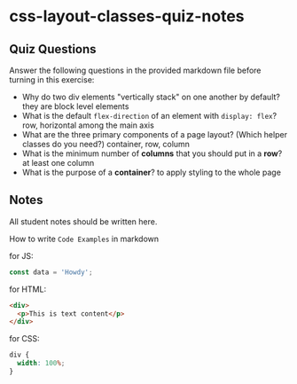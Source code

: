 # css-layout-classes-quiz-notes

## Quiz Questions

Answer the following questions in the provided markdown file before turning in this exercise:

- Why do two div elements "vertically stack" on one another by default?
  they are block level elements
- What is the default `flex-direction` of an element with `display: flex`?
  row, horizontal among the main axis
- What are the three primary components of a page layout? (Which helper classes do you need?)
  container, row, column
- What is the minimum number of **columns** that you should put in a **row**?
  at least one column
- What is the purpose of a **container**?
  to apply styling to the whole page

## Notes

All student notes should be written here.

How to write `Code Examples` in markdown

for JS:

```javascript
const data = 'Howdy';
```

for HTML:

```html
<div>
  <p>This is text content</p>
</div>
```

for CSS:

```css
div {
  width: 100%;
}
```
